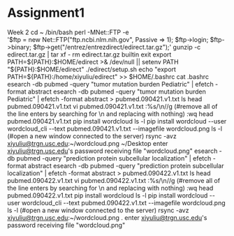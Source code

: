 # Assignment1
Week 2
cd ~
  /bin/bash
  perl -MNet::FTP -e \
    '$ftp = new Net::FTP("ftp.ncbi.nlm.nih.gov", Passive => 1);
     $ftp->login; $ftp->binary;
     $ftp->get("/entrez/entrezdirect/edirect.tar.gz");'
  gunzip -c edirect.tar.gz | tar xf -
  rm edirect.tar.gz
  builtin exit
  export PATH=${PATH}:$HOME/edirect >& /dev/null || setenv PATH "${PATH}:$HOME/edirect"
  ./edirect/setup.sh
  echo "export PATH=\${PATH}:/home/xiyuliu/edirect" >> $HOME/.bashrc
cat .bashrc
esearch -db pubmed -query "tumor mutation burden Pediatric" |   efetch -format abstract
esearch -db pubmed -query "tumor mutation burden Pediatric" |   efetch -format abstract > pubmed.090421.v1.txt
ls
head pubmed.090421.v1.txt
vi pubmed.090421.v1.txt
:%s/\n//g    (#remove all of the line enters by searching for \n and replacing with nothing)
:wq
head pubmed.090421.v1.txt
pip install wordcloud
ls -l
pip install wordcloud --user
wordcloud_cli --text pubmed.090421.v1.txt --imagefile wordcloud.png
ls -l
(#open a new window connected to the server)
rsync -avz xiyuliu@trgn.usc.edu:~/wordcloud.png ~/Desktop
enter xiyuliu@trgn.usc.edu's password
receiving file "wordcloud.png"
esearch -db pubmed -query "prediction protein subcellular localization" |   efetch -format abstract
esearch -db pubmed -query "prediction protein subcellular localization" |   efetch -format abstract > pubmed.090422.v1.txt
ls
head pubmed.090422.v1.txt
vi pubmed.090422.v1.txt
:%s/\n//g    (#remove all of the line enters by searching for \n and replacing with nothing)
:wq
head pubmed.090422.v1.txt
pip install wordcloud
ls -l
pip install wordcloud --user
wordcloud_cli --text pubmed.090422.v1.txt --imagefile wordcloud.png
ls -l
(#open a new window connected to the server)
rsync -avz xiyuliu@trgn.usc.edu:~/wordcloud.png .
enter xiyuliu@trgn.usc.edu's password
receiving file "wordcloud.png"
